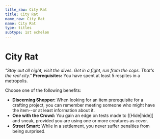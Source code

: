 ```yaml
---
title_raw: City Rat
title: City Rat
name_raw: City Rat
name: City Rat
type: titles
subtype: 1st echelon
---
```


# City Rat

*"Stay out all night, visit the dives. Get in a fight, run from the cops. That's the real city."* **Prerequisites:** You have spent at least 5 respites in a metropolis.

Choose one of the following benefits:

- **Discerning Shopper:** When looking for an item prerequisite for a crafting project, you can remember meeting someone who might have the item--or at least information about it.
- **One with the Crowd:** You gain an edge on tests made to [[Hide|hide]] and sneak, provided you are using one or more creatures as cover.
- **Street Smart:** While in a settlement, you never suffer penalties from being surprised.
